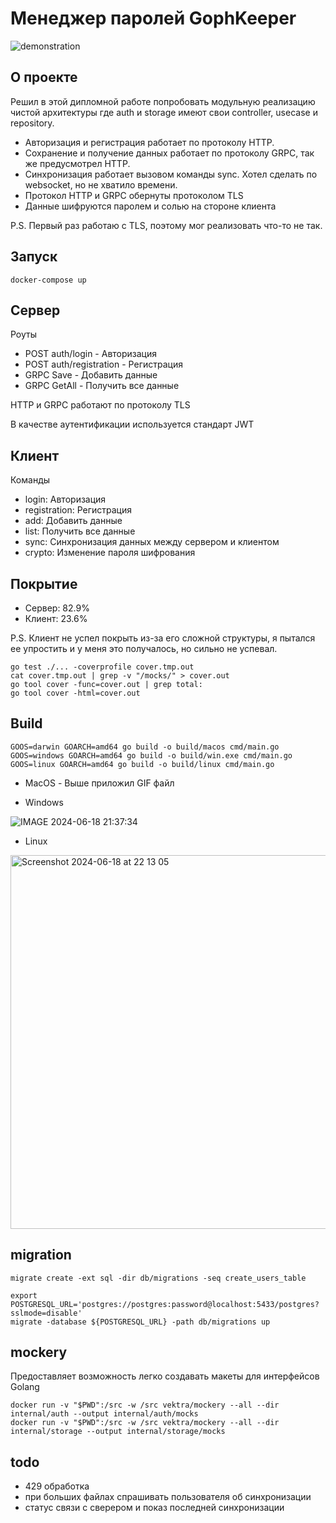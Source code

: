 # Менеджер паролей GophKeeper

![demonstration](https://github.com/havilcorp/yandex-gophkeeper/assets/58453931/6a8c4dd8-c506-4bb1-83ed-d03a6ecb52ed)

## О проекте

Решил в этой дипломной работе попробовать модульную реализацию чистой архитектуры где auth и storage имеют свои controller, usecase и repository.

- Авторизация и регистрация работает по протоколу HTTP.
- Сохранение и получение данных работает по протоколу GRPC, так же предусмотрел HTTP.
- Синхронизация работает вызовом команды sync. Хотел сделать по websocket, но не хватило времени.
- Протокол HTTP и GRPC обернуты протоколом TLS
- Данные шифруются паролем и солью на стороне клиента

P.S. Первый раз работаю с TLS, поэтому мог реализовать что-то не так.

## Запуск

```shell
docker-compose up
```

## Сервер

Роуты

- POST auth/login - Авторизация
- POST auth/registration - Регистрация
- GRPC Save - Добавить данные
- GRPC GetAll - Получить все данные

HTTP и GRPC работают по протоколу TLS

В качестве аутентификации используется стандарт JWT

## Клиент

Команды

- login: Авторизация
- registration: Регистрация
- add: Добавить данные
- list: Получить все данные
- sync: Синхронизация данных между сервером и клиентом
- crypto: Изменение пароля шифрования

## Покрытие

- Сервер: 82.9%
- Клиент: 23.6%

P.S. Клиент не успел покрыть из-за его сложной структуры, я пытался ее упростить и у меня это получалось, но сильно не успевал.

```shell
go test ./... -coverprofile cover.tmp.out
cat cover.tmp.out | grep -v "/mocks/" > cover.out
go tool cover -func=cover.out | grep total:
go tool cover -html=cover.out
```

## Build

```shell
GOOS=darwin GOARCH=amd64 go build -o build/macos cmd/main.go
GOOS=windows GOARCH=amd64 go build -o build/win.exe cmd/main.go
GOOS=linux GOARCH=amd64 go build -o build/linux cmd/main.go
```

- MacOS - Выше приложил GIF файл

- Windows

![IMAGE 2024-06-18 21:37:34](https://github.com/havilcorp/yandex-gophkeeper/assets/58453931/3719e932-9e2d-40e1-ac7e-62d647bf142a)

- Linux

<img width="598" alt="Screenshot 2024-06-18 at 22 13 05" src="https://github.com/havilcorp/yandex-gophkeeper/assets/58453931/e0963711-3ae7-4151-a3c8-611044989710">

## migration

```shell
migrate create -ext sql -dir db/migrations -seq create_users_table

export POSTGRESQL_URL='postgres://postgres:password@localhost:5433/postgres?sslmode=disable'
migrate -database ${POSTGRESQL_URL} -path db/migrations up
```

## mockery

Предоставляет возможность легко создавать макеты для интерфейсов Golang

```shell
docker run -v "$PWD":/src -w /src vektra/mockery --all --dir internal/auth --output internal/auth/mocks
docker run -v "$PWD":/src -w /src vektra/mockery --all --dir internal/storage --output internal/storage/mocks
```

## todo

- 429 обработка
- при больших файлах спрашивать пользователя об синхронизации
- статус связи с сверером и показ последней синхронизации
